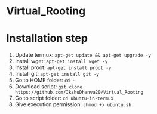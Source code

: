 # Virtual_Rooting
# Installation step
1. Update termux:
      `apt-get update && apt-get upgrade -y`
3. Install wget:
       `apt-get install wget -y`
4. Install proot:
       `apt-get install proot -y`
5. Install git:
       `apt-get install git -y`
7. Go to HOME folder:
         `cd ~`
8. Download script:
         `git clone https://github.com/IkshuDhanva20/Virtual_Rooting`
9. Go to script folder:
       `cd ubuntu-in-termux`
10. Give execution permission:
         `chmod +x ubuntu.sh`
